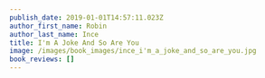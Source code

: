 ```yaml
---
publish_date: 2019-01-01T14:57:11.023Z
author_first_name: Robin
author_last_name: Ince
title: I'm A Joke And So Are You
image: /images/book_images/ince_i'm_a_joke_and_so_are_you.jpg
book_reviews: []
---
```

